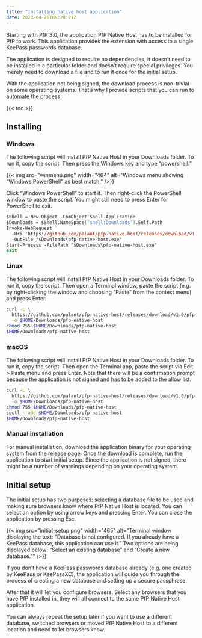 ```yaml
---
title: "Installing native host application"
date: 2023-04-26T09:28:21Z
---
```


Starting with PfP 3.0, the application PfP Native Host has to be installed for PfP to work. This application provides the extension with access to a single KeePass passwords database.

The application is designed to require no dependencies, it doesn’t need to be installed in a particular folder and doesn’t require special privileges. You merely need to download a file and to run it once for the initial setup.

With the application not being signed, the download process is non-trivial on some operating systems. That’s why I provide scripts that you can run to automate the process.

{{< toc >}}

## Installing

### Windows

The following script will install PfP Native Host in your Downloads folder. To run it, copy the script. Then press the Windows key and type “powershell.”

{{< img src="winmenu.png" width="464" alt="Windows menu showing “Windows PowerShell” as best match." />}}

Click “Windows PowerShell” to start it. Then right-click the PowerShell window to paste the script. You might still need to press Enter for PowerShell to exit.

```ps
$Shell = New-Object -ComObject Shell.Application
$Downloads = $Shell.NameSpace('shell:Downloads').Self.Path
Invoke-WebRequest `
  -Uri 'https://github.com/palant/pfp-native-host/releases/download/v1.0/pfp-native-host-windows.exe' `
  -OutFile "$Downloads\pfp-native-host.exe"
Start-Process -FilePath "$Downloads\pfp-native-host.exe"
exit
```

### Linux

The following script will install PfP Native Host in your Downloads folder. To run it, copy the script. Then open a Terminal window, paste the script (e.g. by right-clicking the window and choosing “Paste” from the context menu) and press Enter.

```sh
curl -L \
  https://github.com/palant/pfp-native-host/releases/download/v1.0/pfp-native-host-linux \
  -o $HOME/Downloads/pfp-native-host
chmod 755 $HOME/Downloads/pfp-native-host
$HOME/Downloads/pfp-native-host
```

### macOS

The following script will install PfP Native Host in your Downloads folder. To run it, copy the script. Then open the Terminal app, paste the script via Edit > Paste menu and press Enter. Note that there will be a confirmation prompt because the application is not signed and has to be added to the allow list.

```sh
curl -L \
  https://github.com/palant/pfp-native-host/releases/download/v1.0/pfp-native-host-macos \
  -o $HOME/Downloads/pfp-native-host
chmod 755 $HOME/Downloads/pfp-native-host
spctl --add $HOME/Downloads/pfp-native-host
$HOME/Downloads/pfp-native-host
```

### Manual installation

For manual installation, download the application binary for your operating system from the [release page](https://github.com/palant/pfp-native-host/releases/latest). Once the download is complete, run the application to start initial setup. Since the application is not signed, there might be a number of warnings depending on your operating system.

## Initial setup

The initial setup has two purposes: selecting a database file to be used and making sure browsers know where PfP Native Host is located. You can select an option by using arrow keys and pressing Enter. You can close the application by pressing Esc.

{{< img src="initial-setup.png" width="465" alt="Terminal window displaying the text: “Database is not configured. If you already have a KeePass database, this application can use it.” Two options are being displayed below: “Select an existing database” and “Create a new database.”" />}}

If you don’t have a KeePass passwords database already (e.g. one created by KeePass or KeePassXC), the application will guide you through the process of creating a new database and setting up a secure passphrase.

After that it will let you configure browsers. Select any browsers that you have PfP installed in, they will all connect to the same PfP Native Host application.

You can always repeat the setup later if you want to use a different database, switched browsers or moved PfP Native Host to a different location and need to let browsers know.
